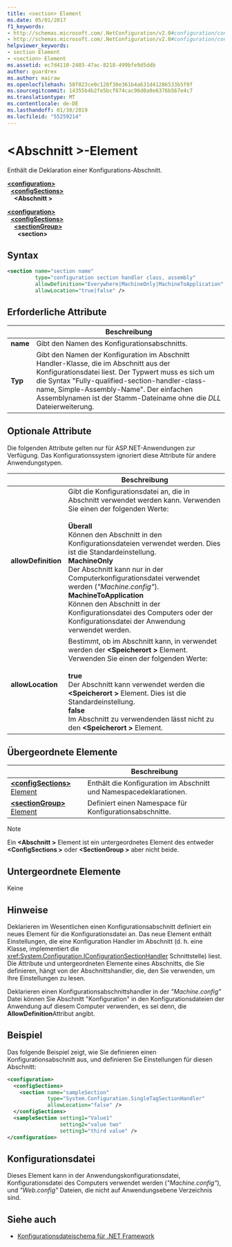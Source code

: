 ```yaml
---
title: <section> Element
ms.date: 05/01/2017
f1_keywords:
- http://schemas.microsoft.com/.NetConfiguration/v2.0#configuration/configSections/section
- http://schemas.microsoft.com/.NetConfiguration/v2.0#configuration/configSections/sectionGroup/section
helpviewer_keywords:
- section Element
- <section> Element
ms.assetid: ec7d4110-2403-47ac-8218-499bfe9d5ddb
author: guardrex
ms.author: mairaw
ms.openlocfilehash: 58f823ce0c128f30e361b4a631d41286533b5f0f
ms.sourcegitcommit: 14355b4b2fe5bcf874cac96d0a9e6376b567e4c7
ms.translationtype: MT
ms.contentlocale: de-DE
ms.lasthandoff: 01/30/2019
ms.locfileid: "55259214"
---
```

# <a name="section-element"></a>\<Abschnitt >-Element

Enthält die Deklaration einer Konfigurations-Abschnitt.

[**\<configuration>**](~/docs/framework/configure-apps/file-schema/configuration-element.md)   
&nbsp;&nbsp;[**\<configSections>**](~/docs/framework/configure-apps/file-schema/configsections-element-for-configuration.md)   
&nbsp;&nbsp;&nbsp;&nbsp;**\<Abschnitt >**

[**\<configuration>**](~/docs/framework/configure-apps/file-schema/configuration-element.md)   
&nbsp;&nbsp;[**\<configSections>**](~/docs/framework/configure-apps/file-schema/configsections-element-for-configuration.md)   
&nbsp;&nbsp;&nbsp;&nbsp;[**\<sectionGroup>**](~/docs/framework/configure-apps/file-schema/sectiongroup-element-for-configsections.md)   
&nbsp;&nbsp;&nbsp;&nbsp;&nbsp;&nbsp;**\<section>**

## <a name="syntax"></a>Syntax

```xml
<section name="section name"
         type="configuration section handler class, assembly"
         allowDefinition="Everywhere|MachineOnly|MachineToApplication" 
         allowLocation="true|false" />
```

## <a name="required-attributes"></a>Erforderliche Attribute

|           | Beschreibung |
| --------- | ----------- |
| **name**  | Gibt den Namen des Konfigurationsabschnitts. |
| **Typ**  | Gibt den Namen der Konfiguration im Abschnitt Handler-Klasse, die im Abschnitt aus der Konfigurationsdatei liest. Der Typwert muss es sich um die Syntax "Fully-qualified-section-handler-class-name, Simple-Assembly-Name". Der einfachen Assemblynamen ist der Stamm-Dateiname ohne die *DLL* Dateierweiterung. |

## <a name="optional-attributes"></a>Optionale Attribute

Die folgenden Attribute gelten nur für ASP.NET-Anwendungen zur Verfügung. Das Konfigurationssystem ignoriert diese Attribute für andere Anwendungstypen.

|                     | Beschreibung |
| ------------------- | ----------- |
| **allowDefinition** | Gibt die Konfigurationsdatei an, die in Abschnitt verwendet werden kann. Verwenden Sie einen der folgenden Werte:<br><br>**Überall**<br>Können den Abschnitt in den Konfigurationsdateien verwendet werden. Dies ist die Standardeinstellung.<br>**MachineOnly**<br>Der Abschnitt kann nur in der Computerkonfigurationsdatei verwendet werden (*"Machine.config"*).<br>**MachineToApplication**<br>Können den Abschnitt in der Konfigurationsdatei des Computers oder der Konfigurationsdatei der Anwendung verwendet werden. |
| **allowLocation**   | Bestimmt, ob im Abschnitt kann, in verwendet werden der  **\<Speicherort >** Element. Verwenden Sie einen der folgenden Werte:<br><br>**true**<br>Der Abschnitt kann verwendet werden die  **\<Speicherort >** Element. Dies ist die Standardeinstellung.<br>**false**<br>Im Abschnitt zu verwendenden lässt nicht zu den  **\<Speicherort >** Element. |

## <a name="parent-elements"></a>Übergeordnete Elemente

|     | Beschreibung |
| --- | ----------- |
| [**\<configSections>** Element](~/docs/framework/configure-apps/file-schema/configsections-element-for-configuration.md) | Enthält die Konfiguration im Abschnitt und Namespacedeklarationen. |
| [**\<sectionGroup>** Element](~/docs/framework/configure-apps/file-schema/sectiongroup-element-for-configsections.md) | Definiert einen Namespace für Konfigurationsabschnitte. |

> [!NOTE]
> Ein  **\<Abschnitt >** Element ist ein untergeordnetes Element des entweder  **\<ConfigSections >** oder  **\<SectionGroup >** aber nicht beide.

## <a name="child-elements"></a>Untergeordnete Elemente

Keine

## <a name="remarks"></a>Hinweise

Deklarieren im Wesentlichen einen Konfigurationsabschnitt definiert ein neues Element für die Konfigurationsdatei an. Das neue Element enthält Einstellungen, die eine Konfiguration Handler im Abschnitt (d. h. eine Klasse, implementiert die <xref:System.Configuration.IConfigurationSectionHandler> Schnittstelle) liest. Die Attribute und untergeordneten Elemente eines Abschnitts, die Sie definieren, hängt von der Abschnittshandler, die, den Sie verwenden, um Ihre Einstellungen zu lesen.

Deklarieren einen Konfigurationsabschnittshandler in der *"Machine.config"* Datei können Sie Abschnitt "Konfiguration" in den Konfigurationsdateien der Anwendung auf diesem Computer verwenden, es sei denn, die **AllowDefinition**Attribut angibt.

## <a name="example"></a>Beispiel

Das folgende Beispiel zeigt, wie Sie definieren einen Konfigurationsabschnitt aus, und definieren Sie Einstellungen für diesen Abschnitt:

```xml
<configuration>
  <configSections>
    <section name="sampleSection"
             type="System.Configuration.SingleTagSectionHandler" 
             allowLocation="false" />
  </configSections>
  <sampleSection setting1="Value1" 
                 setting2="value two" 
                 setting3="third value" />
</configuration>
```

## <a name="configuration-file"></a>Konfigurationsdatei

Dieses Element kann in der Anwendungskonfigurationsdatei, Konfigurationsdatei des Computers verwendet werden (*"Machine.config"*), und *"Web.config"* Dateien, die nicht auf Anwendungsebene Verzeichnis sind.

## <a name="see-also"></a>Siehe auch

- [Konfigurationsdateischema für .NET Framework](~/docs/framework/configure-apps/file-schema/index.md)
